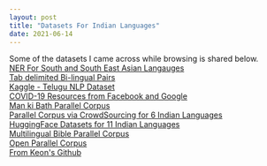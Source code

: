 ```yaml
---
layout: post
title: "Datasets For Indian Languages"
date: 2021-06-14
---
```


Some of the datasets I came across while browsing is shared below.
<br/>
[NER For South and South East Asian Langauges](http://ltrc.iiit.ac.in/ner-ssea-08/index.cgi?topic=5)  <br/>
[Tab delimited Bi-lingual Pairs](http://www.manythings.org/anki/) <br/>
[Kaggle - Telugu NLP Dataset](https://www.kaggle.com/sudalairajkumar/telugu-nlp?select=telugu_news) <br/>
[COVID-19 Resources from Facebook and Google](https://tico-19.github.io/terminologies.html) <br/>
[Man ki Bath Parallel Corpus](https://github.com/Kartikaggarwal98/Indian_ParallelCorpus) <br/>
[Parallel Corpus via CrowdSourcing for 6 Indian Languages](https://github.com/joshua-decoder/indian-parallel-corpora) <br/>
[HuggingFace Datasets for 11 Indian Languages](https://huggingface.co/datasets/pib) <br/>
[Multilingual Bible Parallel Corpus](http://christos-c.com/bible/) <br/>
[Open Parallel Corpus](https://opus.nlpl.eu/) <br/>
[From Keon's Github](https://github.com/keon/awesome-nlp#nlp-in-indic-languages) <br/>
